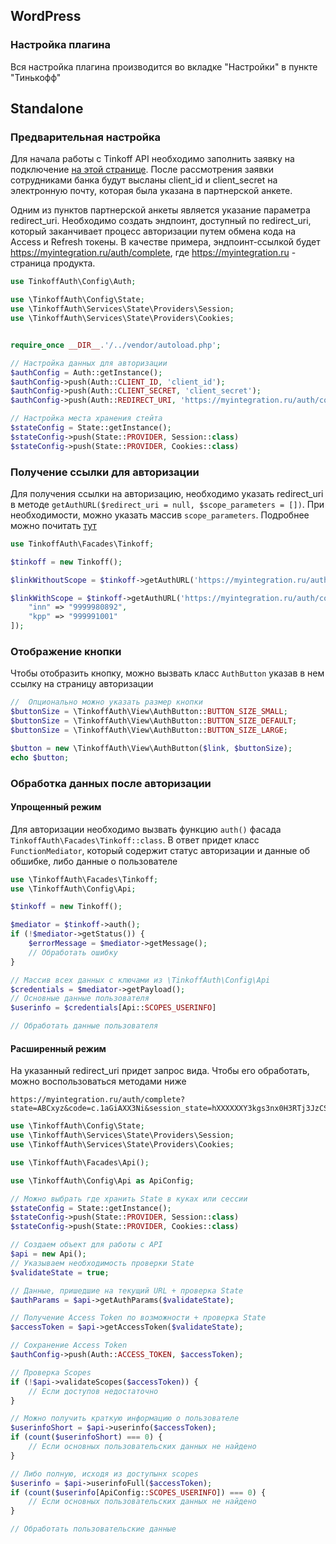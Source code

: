 ## WordPress

### Настройка плагина

Вся настройка плагина производится во вкладке "Настройки" в пункте "Тинькофф"

## Standalone

### Предварительная настройка

Для начала работы с Tinkoff API необходимо заполнить заявку на
подключение [на этой странице](https://www.tinkoff.ru/business/open-api/).
После рассмотрения заявки сотрудниками банка будут высланы client_id и client_secret на электронную почту,
которая была указана в партнерской анкете.

Одним из пунктов партнерской анкеты является указание параметра redirect_uri.
Необходимо создать эндпоинт, доступный по redirect_uri, который заканчивает процесс авторизации
путем обмена кода на Access и Refresh токены. В качестве примера, эндпоинт-ссылкой
будет https://myintegration.ru/auth/complete, где https://myintegration.ru - страница продукта.

```php
use TinkoffAuth\Config\Auth;

use \TinkoffAuth\Config\State;
use \TinkoffAuth\Services\State\Providers\Session;
use \TinkoffAuth\Services\State\Providers\Cookies;


require_once __DIR__.'/../vendor/autoload.php';

// Настройка данных для авторизации 
$authConfig = Auth::getInstance();
$authConfig->push(Auth::CLIENT_ID, 'client_id');
$authConfig->push(Auth::CLIENT_SECRET, 'client_secret');
$authConfig->push(Auth::REDIRECT_URI, 'https://myintegration.ru/auth/complete')

// Настройка места хранения стейта
$stateConfig = State::getInstance();
$stateConfig->push(State::PROVIDER, Session::class)
$stateConfig->push(State::PROVIDER, Cookies::class)
```

### Получение ссылки для авторизации

Для получения ссылки на авторизацию, необходимо указать redirect_uri в
методе `getAuthURL($redirect_uri = null, $scope_parameters = [])`.
При необходимости, можно указать массив `scope_parameters`. Подробнее можно
почитать [тут](https://business.tinkoff.ru/openapi/docs#section/Partnerskij-scenarij/Process-avtorizacii)

```php
use TinkoffAuth\Facades\Tinkoff;

$tinkoff = new Tinkoff();

$linkWithoutScope = $tinkoff->getAuthURL('https://myintegration.ru/auth/complete');

$linkWithScope = $tinkoff->getAuthURL('https://myintegration.ru/auth/complete', [
    "inn" => "9999980892", 
    "kpp" => "999991001" 
]);
```

### Отображение кнопки
Чтобы отобразить кнопку, можно вызвать класс `AuthButton` указав в нем ссылку на страницу авторизации
```php
//  Опционально можно указать размер кнопки
$buttonSize = \TinkoffAuth\View\AuthButton::BUTTON_SIZE_SMALL;
$buttonSize = \TinkoffAuth\View\AuthButton::BUTTON_SIZE_DEFAULT;
$buttonSize = \TinkoffAuth\View\AuthButton::BUTTON_SIZE_LARGE;

$button = new \TinkoffAuth\View\AuthButton($link, $buttonSize);
echo $button;
```

### Обработка данных после авторизации

#### Упрощенный режим

Для авторизации необходимо вызвать функцию `auth()` фасада `TinkoffAuth\Facades\Tinkoff::class`.
В ответ придет класс `FunctionMediator`, который содержит статус авторизации и данные об обшибке, либо данные о
пользователе

```php
use \TinkoffAuth\Facades\Tinkoff;
use \TinkoffAuth\Config\Api;

$tinkoff = new Tinkoff();

$mediator = $tinkoff->auth();
if (!$mediator->getStatus()) {
    $errorMessage = $mediator->getMessage();
    // Обработать ошибку
}

// Массив всех данных с ключами из \TinkoffAuth\Config\Api
$credentials = $mediator->getPayload();
// Основные данные пользователя
$userinfo = $credentials[Api::SCOPES_USERINFO]

// Обработать данные пользователя
```

#### Расширенный режим

На указанный redirect_uri придет запрос вида. Чтобы его обработать, можно воспользоваться методами ниже

```
https://myintegration.ru/auth/complete?state=ABCxyz&code=c.1aGiAXX3Ni&session_state=hXXXXXXY3kgs3nx0H3RTj3JzCSrdaqaDhU6lS8XXXXX.i4kl6dsEB1SQogzq0Nj0
```

```php
use \TinkoffAuth\Config\State;
use \TinkoffAuth\Services\State\Providers\Session;
use \TinkoffAuth\Services\State\Providers\Cookies;

use \TinkoffAuth\Facades\Api();

use \TinkoffAuth\Config\Api as ApiConfig;

// Можно выбрать где хранить State в куках или сессии
$stateConfig = State::getInstance();
$stateConfig->push(State::PROVIDER, Session::class)
$stateConfig->push(State::PROVIDER, Cookies::class)

// Создаем объект для работы с API
$api = new Api();
// Указываем необходимость проверки State
$validateState = true;

// Данные, пришедшие на текущий URL + проверка State
$authParams = $api->getAuthParams($validateState);

// Получение Access Token по возможности + проверка State
$accessToken = $api->getAccessToken($validateState);

// Сохранение Access Token
$authConfig->push(Auth::ACCESS_TOKEN, $accessToken);

// Проверка Scopes 
if (!$api->validateScopes($accessToken)) {
    // Если доступов недостаточно
}

// Можно получить краткую информацию о пользователе
$userinfoShort = $api->userinfo($accessToken);
if (count($userinfoShort) === 0) {
    // Если основных пользовательских данных не найдено
}

// Либо полную, исходя из доступынх scopes
$userinfo = $api->userinfoFull($accessToken);
if (count($userinfo[ApiConfig::SCOPES_USERINFO]) === 0) {
    // Если основных пользовательских данных не найдено
}

// Обработать пользовательские данные
```